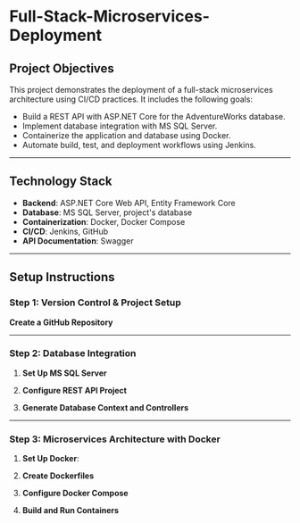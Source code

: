 # Full-Stack-Microservices-Deployment

## Project Objectives
This project demonstrates the deployment of a full-stack microservices architecture using CI/CD practices. It includes the following goals:
- Build a REST API with ASP.NET Core for the AdventureWorks database.
- Implement database integration with MS SQL Server.
- Containerize the application and database using Docker.
- Automate build, test, and deployment workflows using Jenkins.

---

## Technology Stack
- **Backend**: ASP.NET Core Web API, Entity Framework Core
- **Database**: MS SQL Server, project's database
- **Containerization**: Docker, Docker Compose
- **CI/CD**: Jenkins, GitHub
- **API Documentation**: Swagger

---

## Setup Instructions

### Step 1: Version Control & Project Setup
**Create a GitHub Repository**

---

### Step 2: Database Integration
1. **Set Up MS SQL Server**

2. **Configure REST API Project**

3. **Generate Database Context and Controllers**
   
---

### Step 3: Microservices Architecture with Docker
1. **Set Up Docker**:

2. **Create Dockerfiles**

3. **Configure Docker Compose**

4. **Build and Run Containers**
